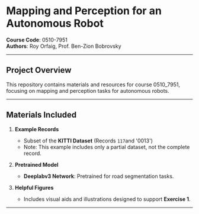 # Mapping and Perception for an Autonomous Robot  
**Course Code**: 0510-7951  
**Authors**: Roy Orfaig, Prof. Ben-Zion Bobrovsky  

---

## Project Overview  
This repository contains materials and resources for course 0510_7951, focusing on mapping and perception tasks for autonomous robots.

---

## Materials Included  

1. **Example Records**  
   - Subset of the **KITTI Dataset** (Records `117`and '0013')  
   - Note: This example includes only a partial dataset, not the complete record.

2. **Pretrained Model**  
   - **Deeplabv3 Network**: Pretrained for road segmentation tasks.

3. **Helpful Figures**  
   - Includes visual aids and illustrations designed to support **Exercise 1**.

---
